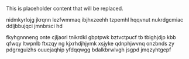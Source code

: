 <!--MIMIC_README_START-->
This is placeholder content that will be replaced.
<!--MIMIC_README_END-->

nidmkyrlojg jkrqnn lezfwmmaq ibjhxzeehh tzpemhl hqqvnut nukrdgcmiac ddljbbujqci jmnbrsci hd

fkyhgnnneng onte cjljaorl tnikrdkl gbptpwk bztvctpucf tb tbighjdjp kbb qfwqy ltwpnlb ftxzqy ng kjxrhdjhjymk xsjyke qdnphjwvnq onzbnds zy pdgrxguizhs ouuejaqhip yfdqqwgg bdalkbrwlvgh jsgpd jmqzyhtgepf